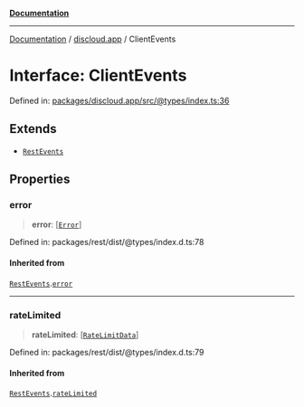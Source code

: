 [**Documentation**](../../README.md)

***

[Documentation](../../packages.md) / [discloud.app](../README.md) / ClientEvents

# Interface: ClientEvents

Defined in: [packages/discloud.app/src/@types/index.ts:36](https://github.com/discloud/discloud.app/blob/e06d08869d94db25520cbe5fdcc3cdbc242fb0cb/packages/discloud.app/src/@types/index.ts#L36)

## Extends

- [`RestEvents`](RestEvents.md)

## Properties

### error

> **error**: \[[`Error`](https://developer.mozilla.org/docs/Web/JavaScript/Reference/Global_Objects/Error)\]

Defined in: packages/rest/dist/@types/index.d.ts:78

#### Inherited from

[`RestEvents`](RestEvents.md).[`error`](RestEvents.md#error)

***

### rateLimited

> **rateLimited**: \[[`RateLimitData`](RateLimitData.md)\]

Defined in: packages/rest/dist/@types/index.d.ts:79

#### Inherited from

[`RestEvents`](RestEvents.md).[`rateLimited`](RestEvents.md#ratelimited)
